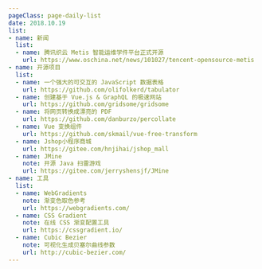 ```yaml
---
pageClass: page-daily-list
date: 2018.10.19
list:
- name: 新闻
  list:
  - name: 腾讯织云 Metis 智能运维学件平台正式开源
    url: https://www.oschina.net/news/101027/tencent-opensource-metis
- name: 开源项目
  list:
  - name: 一个强大的可交互的 JavaScript 数据表格
    url: https://github.com/olifolkerd/tabulator
  - name: 创建基于 Vue.js & GraphQL 的极速网站
    url: https://github.com/gridsome/gridsome
  - name: 将网页转换成漂亮的 PDF
    url: https://github.com/danburzo/percollate
  - name: Vue 变换组件
    url: https://github.com/skmail/vue-free-transform
  - name: Jshop小程序商城
    url: https://gitee.com/hnjihai/jshop_mall
  - name: JMine
    note: 开源 Java 扫雷游戏
    url: https://gitee.com/jerryshensjf/JMine
- name: 工具
  list:
  - name: WebGradients
    note: 渐变色取色参考
    url: https://webgradients.com/
  - name: CSS Gradient
    note: 在线 CSS 渐变配置工具
    url: https://cssgradient.io/
  - name: Cubic Bezier
    note: 可视化生成贝塞尔曲线参数
    url: http://cubic-bezier.com/
---
```


<daily-list v-bind="$page.frontmatter"/>

